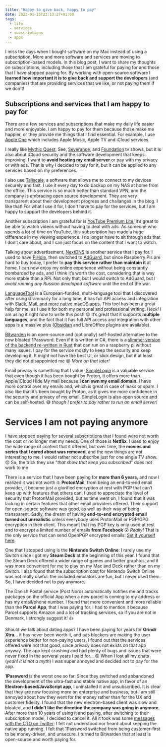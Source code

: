```yaml
---
title: "Happy to give back, happy to pay"
date: 2023-01-15T23:13:27+01:00
tags:
  - life
  - services
  - subscriptions
  - apps
---
```

I miss the days when I bought software on my Mac instead of using a
subscription. More and more software and services are moving to
subscription-based models. In this blog post, I want to share my thoughts on
subscriptions, including those that I am grateful for paying for and those that
I have stopped paying for. By working with open-source software **I learned how
important it is to give back and support the developers** (and companies) that
are providing services that we like, or not paying them if we don't!

<!--more-->

## Subscriptions and services that I am happy to pay for
There are a few services and subscriptions that make my daily life easier and
more enjoyable. I am happy to pay for them because those make me happier, or
they provide me things that I find essential.  For example, I use 
[Apple One](https://www.apple.com/apple-one/) which includes Apple Music, 
Apple TV and iCloud services. 

I really like [Mythic Quest](https://tv.apple.com/us/show/mythic-quest/umc.cmc.1nfdfd5zlk05fo1bwwetzldy3), 
See, [Severance](https://tv.apple.com/dk/show/severance/umc.cmc.1srk2goyh2q2zdxcx605w8vtx), 
and [Foundation](https://tv.apple.com/dk/show/foundation/umc.cmc.5983fipzqbicvrve6jdfep4x3) 
tv shows, but it is also about iCloud security and the software development that
keeps improving. I want to **avoid hosting my email server** or pay with my
privacy or with ads. That is why I decided to pay for it, but it can be applied
to any services based on my preferences.

I also use [Tailscale](https://tailscale.com), a software that allows me to
connect to my devices securely and fast. I use it every day to do backup on my
NAS at home from the office. This service is so much better than standard VPN,
and the company is embracing open source development. They are very transparent
about their development progress and challanges in the blog. I like that! For
what I use it for, I don't have to pay for the services, but I am happy to
support the developers behind it.

Another subscription I am grateful for is [YouTube Premium Lite](https://www.youtube.com/premiumlite), 
it’s great to be able to watch videos without having to deal with ads. As
someone who spends a lot of time on YouTube, this subscription has made a huge
difference in my viewing experience. I no longer have to sit through ads that I
don’t care about, and I can just focus on the content that I want to watch.

Talking about advertisement, [NextDNS](https://nextdns.io) is another service
that I pay for. I used to have [PiHole](https://pi-hole.net), then switched to 
[AdGuard](https://github.com/AdguardTeam/AdGuardHome), but since Raspberry Pis
are hard to buy today, I prefer to **pay this service rather than maintain it** 
at home. I can now enjoy my online experience without being constantly bombarded
by ads, and I think it’s worth the cost, considering that is way more stable
than a RPi. Not only that, but I would switch to AdGuard, but I _avoid running
any Russian developed software_ until the end of the war.

[LanguageTool](http://languagetool.org/) is a European-funded, multi-language 
tool that I discovered after using Grammarly for a long time, it has full API 
access and integration with 
[Slack, Mail, and more native macOS apps](https://languagetool.org/mac-desktop). 
This tool has been a great help for me, as I use it for both my personal and
professional writing. _Heck!_ I am using it right now to write this post! :wink: 
It’s great that it supports **multiple languages**, and the fact that it has full
API access and integration with other apps is a massive plus 
([Obsidian](https://languagetool.org/insights/post/product-obsidian/) and
LibreOffice plugins are available).

[Bitwarden](https://bitwarden.com) is an open-source and (optionally)
self-hosted alternative to the now bloated 1Password. Even if it is written in
C#, there is a 
[slimmer version of the backend re-written in Rust](https://github.com/dani-garcia/vaultwarden) 
that can run on a raspberry pi without many issues. I pay for the service mostly
to keep the security and keep developing it. It might not have the best UI, or
slick design, but it at least they did not disappointed me :cry: 
_More on that later!_

Email privacy is something that I value. [SimpleLogin](http://simplelogin.io/) 
is a valuable service that even though it has been bought by Proton, it offers
more than Apple/iCloud Hide My mail because **I can own my email domain**. I
have more control over my emails and, which is great in case of leaks or spam. 
I also like that it’s been bought by Proton, as it gives me more confidence in
the security and privacy of my email. SimpleLogin is also open source and can
be self-hosted. :sweat_smile: _though I prefer to pay rather to
run an email server!_ 


# Services I am not paying anymore

I have stopped paying for several subscriptions that I found were not worth the
cost or no longer met my needs.  One of those is **Netflix**. I used to enjoy
the wide range of content that it offered, but over time, the **movies and
series that I cared about was removed**, and the new things are not interesting
to me. I would rather not subscribe just for one single TV show. :rage: So, the
trick they use "_that show that keep you subscribed_" does not work to me

There is a service that I have been paying for **more than 6 years**, and now I
realized it was not worth it: **ProtonMail**, from being an end-to-end email
provider, it became just a glorified encryption at rest with PGP that can’t keep
up with features that others can. I used to appreciate the level of security
that ProtonMail provided, but as time went on, I found that it was lacking in
certain features that other email providers offered. Their support for
open-source software was good, as well as their way of being transparent.
Sadly, the dream of having **end-to-end encrypted email turned out unrealistic**
unless everybody uses ProtonMail or PGP/GPG encryption in their client. This
meant that my PGP key is only used at rest and to encrypt a limited number of
emails **from Facebook** :open_mouth: _Really!_ That is the only service that
can send OpenPGP encrypted emails: [Set it yourself
here](https://www.facebook.com/settings?tab=security).

One that I stopped using is the **Nintendo Switch Online**: I rarely use my
Switch since I got my **Steam Deck** at the beginning of this year. I found that
the Steam Deck offered a wider range of games and better graphics, and it was
more convenient for me to play on my Mac and Deck rather than on my Switch. I
also found that the subscription cost for Nintendo Switch Online was not really
useful: the included emulators are fun, but I never used them. So, I have
decided not to pay anymore.

The Danish Postal service (Post Nord) automatically notifies me and tracks
packages on the official App when a new parcel is coming to my address or has my
email/phone number. I found that more convenient and more reliable than the
**Parcel App**, that I was paying for. I had to mention it because Parcel
supports Amazon and a lot of tracking services, so if you are not in Denmark, I
strongly suggest it! :thumbsup:

Should we talk about dating apps? I have been paying for years for **Grindr
Xtra**...  it has never been worth it, and ads blockers are making the user
experience better for non-paying users. I found out that the services offered
were not that good, since privacy does not exists on that app anyway. The app
kept crashing and had plenty of bugs and issues that were never fixed in the
serveral years I paid for... :rage: When I lost all my chats (_yeah! it is not a
myth_) I was super annoyed and decided not to pay for the app.

**1Password** is the worst one so far. Since they switched and abbandoned the
development of the ultra-fast and stable native app, in favor of an
**Electron-based/JavaScript app**, I uninstalled it and unsubscribed.  It is
clear that they are now focusing more on enterprise and business, but I am still
annoyed about how they went for the money rather than for the UX and customer
fidelity. I found that the new electron-based client was slow and bloated, and
**I didn’t like the direction the company was going in anymore**. After more
than 10 years of using it and paying, after switching to their subscription
model, I decided to cancel it. All it took was some [messages with the CTO on
Twitter](https://nitter.net/koalalorenzo/status/1522978667445501952#m): I felt
not understood nor heard about keeping the native app running. I felt that
1Password switched from being customer-first to be money-driven, and unsecure. I
turned to Bitwarden that at least is open-source and worth paying for.
